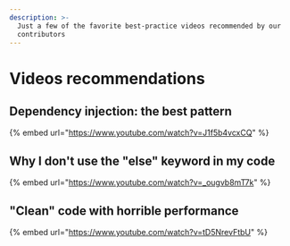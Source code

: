 ```yaml
---
description: >-
  Just a few of the favorite best-practice videos recommended by our
  contributors
---
```


# Videos recommendations

## Dependency injection: the best pattern

{% embed url="https://www.youtube.com/watch?v=J1f5b4vcxCQ" %}

## Why I don't use the "else" keyword in my code

{% embed url="https://www.youtube.com/watch?v=_ougvb8mT7k" %}

## "Clean" code with horrible performance

{% embed url="https://www.youtube.com/watch?v=tD5NrevFtbU" %}
